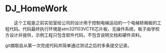# DJ_HomeWork

　　这个工程是之前实验室给公司的设计用于控制电梯运动的一个电梯轿厢板的工程代码。代码最终执行环境是stm32f103VCT6芯片板，无操作系统，板子由学校方设计并提供，示例工程只包含软件代码，不包含说明文档和硬件资料。



git摘取自从第一次完成代码并简单通过测试之后的多条提交记录。



